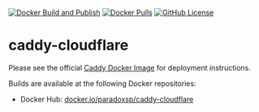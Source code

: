 [![Docker Build and Publish](https://github.com/paradox-sp/caddy-cloudflare/actions/workflows/docker-publish.yml/badge.svg)](https://github.com/paradox-sp/caddy-cloudflare/actions/workflows/docker-publish.yml)
[![Docker Pulls](https://img.shields.io/docker/pulls/paradoxsp/caddy-cloudflare?logo=docker)](https://hub.docker.com/r/paradoxsp/caddy-cloudflare)
[![GitHub License](https://img.shields.io/github/license/paradox-sp/caddy-cloudflare)](https://github.com/paradox-sp/caddy-cloudflare/blob/main/LICENSE)

# caddy-cloudflare

Please see the official [Caddy Docker Image](https://hub.docker.com/_/caddy) for deployment instructions.

Builds are available at the following Docker repositories:

* Docker Hub: [docker.io/paradoxsp/caddy-cloudflare](https://hub.docker.com/r/paradoxsp/caddy-cloudflare)
